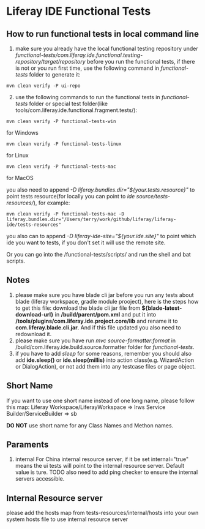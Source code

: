 # Liferay IDE Functional Tests

## How to run functional tests in local command line
1. make sure you already have the local functional testing repository under *functional-tests/com.liferay.ide.functional.testing-repository/target/repository* before you run the functional tests, if there is not or you run first time, use the following command in *functional-tests* folder to generate it:

```
mvn clean verify -P ui-repo
```

2. use the following commands to run the functional tests in *functional-tests* folder or special test folder(like tools/com.liferay.ide.functional.fragment.tests/):

```
mvn clean verify -P functional-tests-win
```
for Windows

```
mvn clean verify -P functional-tests-linux
```
for Linux

```
mvn clean verify -P functional-tests-mac
```
for MacOS

you also need to append  *-D liferay.bundles.dir="${your.tests.resource}"* to point tests resource(for locally you can point to *ide source/tests-resources/*), for example:
```
mvn clean verify -P functional-tests-mac -D liferay.bundles.dir="/Users/terry/work/github/liferay/liferay-ide/tests-resources"
```

you also can to append *-D liferay-ide-site="${your.ide.site}"* to point which ide you want to tests, if you don't set it will use the remote site.

Or you can go into the /functional-tests/scripts/ and run the shell and bat scripts.

## Notes
1. please make sure you have blade cli jar before you run any tests about blade (liferay workspace, gradle module prooject), here is the steps how to get this file:
download the blade cli jar file from **${blade-latest-download-url}** in **/build/parent/pom.xml** and put it into **/tools/plugins/com.liferay.ide.project.core/lib** and rename it to **com.liferay.blade.cli.jar**.
And if this file updated you also need to redownload it.
2. please make sure you have run *mvc source-formatter:format* in /build/com.liferay.ide.build.source.formatter folder for *functional-tests*.
3. if you have to add *sleep* for some reasons, remember you should also add **ide.sleep()** or **ide.sleep(millis)** into action class(e.g. WizardAction or DialogAction), or not add them into any testcase files or page object.

## Short Name
If you want to use one short name instead of one long name, please follow this map:
Liferay Workspace/LiferayWorkspace => lrws
Service Builder/ServiceBuilder => sb

**DO NOT** use short name for any Class Names and Methon names.

## Paraments
1. internal
For China internal resource server, if it be set internal="true" means the ui tests will point to the internal resource server. Default value is ture. TODO also need to add ping checker to ensure the internal servers accessible.

## Internal Resource server
please add the hosts map from tests-resources/internal/hosts into your own system hosts file to use internal resource server